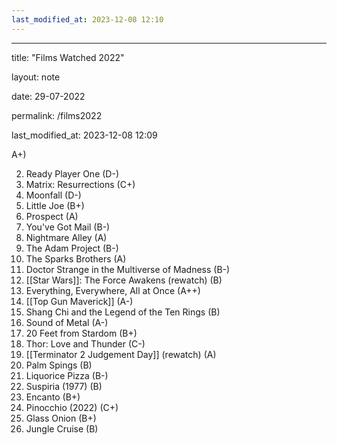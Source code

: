 ```yaml
---
last_modified_at: 2023-12-08 12:10
---
```

---

title: "Films Watched 2022"

layout: note

date: 29-07-2022

permalink: /films2022

last_modified_at: 2023-12-08 12:09

A+)

2.  Ready Player One (D-)
3.  Matrix: Resurrections (C+)
4.  Moonfall (D-)
5.  Little Joe (B+)
6.  Prospect (A)
7.  You've Got Mail (B-)
8.  Nightmare Alley (A)
9.  The Adam Project (B-)
10. The Sparks Brothers (A)
11. Doctor Strange in the Multiverse of Madness (B-)
12. [[Star Wars]]: The Force Awakens (rewatch) (B)
13. Everything, Everywhere, All at Once (A++)
14. [[Top Gun Maverick]] (A-)
15. Shang Chi and the Legend of the Ten Rings (B)
16. Sound of Metal (A-)
17. 20 Feet from Stardom (B+)
18. Thor: Love and Thunder (C-)
19. [[Terminator 2 Judgement Day]] (rewatch) (A)
20. Palm Spings (B) 
21. Liquorice Pizza (B-)
22. Suspiria (1977) (B)
23. Encanto (B+)
24. Pinocchio (2022) (C+)
25. Glass Onion (B+)
26. Jungle Cruise (B)
